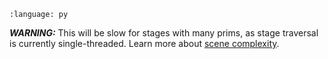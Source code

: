 ``` {literalinclude} py_usd.py
:language: py
```

**_WARNING:_** This will be slow for stages with many prims, as stage traversal is currently single-threaded. Learn more about [scene complexity](https://graphics.pixar.com/usd/release/maxperf.html#what-makes-a-usd-scene-heavy-expensive).